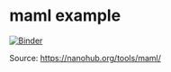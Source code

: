 # maml example 
[![Binder](https://mybinder.org/badge_logo.svg)](https://mybinder.org/v2/gh/matbinder/maml-example/HEAD?filepath=maml.ipynb)

Source: https://nanohub.org/tools/maml/
